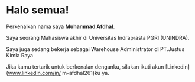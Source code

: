 # Halo semua! 

Perkenalkan nama saya **Muhammad Afdhal**.<br>

Saya seorang Mahasiswa akhir di Universitas Indraprasta PGRI (UNINDRA).<br>

Saya juga sedang bekerja sebagai Warehouse Administrator di PT.Justus Kimia Raya<br>

Jika kamu tertarik untuk berkenalan denganku, silakan ikuti akun [Linkedin](www.linkedin.com/in/
m-afdhal261)ku ya.
